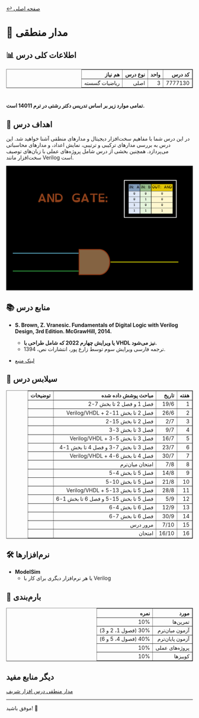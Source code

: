 [↩️ صفحه اصلی](/README.md)

# 🔢 مدار منطقی

## 📊 اطلاعات کلی درس

<div align="center" style="direction: rtl">
    <table border="1" style="text-align: right;">
        <thead>
            <tr>
                <th>کد درس</th>
                <th>واحد</th>
                <th>نوع درس</th>
                <th>هم نیاز</th>
            </tr>
        </thead>
        <tbody>
            <tr>
                <td>7777130</td>
                <td>3</td>
                <td>اصلی</td>
                <td>ریاضیات گسسته</td>
            </tr>
        </tbody>
    </table>
</div>

# 

**تمامی موارد زیر بر اساس تدریس دکتر رشتی در ترم 14011 است.**

## 🎯 اهداف درس
در این درس شما با مفاهیم سخت‌افزار دیجیتال و مدارهای منطقی آشنا خواهید شد. این درس به بررسی مدارهای ترکیبی و ترتیبی، نمایش اعداد، و مدارهای محاسباتی می‌پردازد. همچنین بخشی از درس شامل پروژه‌های عملی با زبان‌های توصیف سخت‌افزار مانند Verilog  است.



![gif](./تصاویر/giphy.gif)


## 📚 منابع درس

- **S. Brown, Z. Vranesic. Fundamentals of Digital Logic with Verilog Design, 3rd Edition. McGrawHill, 2014.**  
  - **یا ویرایش چهارم 2022 که شامل طراحی با VHDL نیز می‌شود.**  
  - ترجمه فارسی ویرایش سوم توسط زارع پور، انتشارات نص، 1394.
  
- [لینک منبع](https://github.com/CE-SCU/scu-computer-engineering-courses/tree/main/%D9%86%D9%8A%D9%85%D8%B3%D8%A7%D9%84%203/%D9%85%D8%AF%D8%A7%D8%B1%D9%87%D8%A7%DB%8C%20%D9%85%D9%86%D8%B7%D9%82%DB%8C/%D9%85%D9%86%D8%A7%D8%A8%D8%B9)

## 📅 سیلابس درس

<div align="center" style="direction: rtl">
    <table border="1" style="text-align: right;">
        <thead>
            <tr>
                <th>هفته</th>
                <th>تاریخ</th>
                <th>مباحث پوشش داده شده</th>
                <th>توضیحات</th>
            </tr>
        </thead>
        <tbody>
            <tr>
                <td>1</td>
                <td>19/6</td>
                <td>فصل 1 و فصل 2 تا بخش 7-2</td>
                <td></td>
            </tr>
            <tr>
                <td>2</td>
                <td>26/6</td>
                <td>فصل 2 تا بخش 11-2 + Verilog/VHDL</td>
                <td></td>
            </tr>
            <tr>
                <td>3</td>
                <td>2/7</td>
                <td>فصل 2 تا بخش 15-2</td>
                <td></td>
            </tr>
            <tr>
                <td>4</td>
                <td>9/7</td>
                <td>فصل 3 تا بخش 3-3</td>
                <td></td>
            </tr>
            <tr>
                <td>5</td>
                <td>16/7</td>
                <td>فصل 3 تا بخش 5-3 + Verilog/VHDL</td>
                <td></td>
            </tr>
            <tr>
                <td>6</td>
                <td>23/7</td>
                <td>فصل 3 تا بخش 7-3 و فصل 4 تا بخش 1-4</td>
                <td></td>
            </tr>
            <tr>
                <td>7</td>
                <td>30/7</td>
                <td>فصل 4 تا بخش 6-4 + Verilog/VHDL</td>
                <td></td>
            </tr>
            <tr>
                <td>8</td>
                <td>7/8</td>
                <td>امتحان میان‌ترم</td>
                <td></td>
            </tr>
            <tr>
                <td>9</td>
                <td>14/8</td>
                <td>فصل 5 تا بخش 4-5</td>
                <td></td>
            </tr>
            <tr>
                <td>10</td>
                <td>21/8</td>
                <td>فصل 5 تا بخش 10-5</td>
                <td></td>
            </tr>
            <tr>
                <td>11</td>
                <td>28/8</td>
                <td>فصل 5 تا بخش 13-5 + Verilog/VHDL</td>
                <td></td>
            </tr>
            <tr>
                <td>12</td>
                <td>5/9</td>
                <td>فصل 5 تا بخش 15-5 و فصل 6 تا بخش 1-6</td>
                <td></td>
            </tr>
            <tr>
                <td>13</td>
                <td>12/9</td>
                <td>فصل 6 تا بخش 4-6</td>
                <td></td>
            </tr>
            <tr>
                <td>14</td>
                <td>30/9</td>
                <td>فصل 6 تا بخش 7-6</td>
                <td></td>
            </tr>
            <tr>
                <td>15</td>
                <td>7/10</td>
                <td>مرور درس</td>
                <td></td>
            </tr>
            <tr>
                <td>16</td>
                <td>16/10</td>
                <td>امتحان</td>
                <td></td>
            </tr>
        </tbody>
    </table>
</div>

## 🛠️ نرم‌افزارها

- **ModelSim**  
  - یا هر نرم‌افزار دیگری برای کار با Verilog

## 💯 بارم‌بندی

<div align="center" style="direction: rtl">
    <table border="1" style="text-align: right;">
        <thead>
            <tr>
                <th>مورد</th>
                <th>نمره</th>
            </tr>
        </thead>
        <tbody>
            <tr>
                <td>تمرین‌ها</td>
                <td>10%</td>
            </tr>
            <tr>
                <td>آزمون میان‌ترم</td>
                <td>30% (فصول 1، 2 و 3)</td>
            </tr>
            <tr>
                <td>آزمون پایان‌ترم</td>
                <td>40% (فصول 4، 5 و 6)</td>
            </tr>
            <tr>
                <td>پروژه‌های عملی</td>
                <td>10%</td>
            </tr>
            <tr>
                <td>کوییزها</td>
                <td>10%</td>
            </tr>
        </tbody>
    </table>
</div>


## دیگر منابع مفید

[مدار منطقی درس افزار شریف](https://ocw.sharif.ir/course/id/323/%D9%85%D8%AF%D8%A7%D8%B1-%D9%85%D9%86%D8%B7%D9%82%DB%8C)

---

موفق باشید! 🚀
